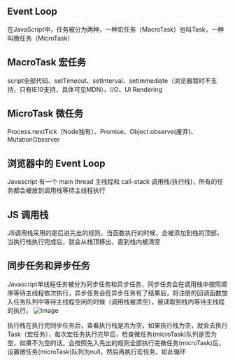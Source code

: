 <!--
 * @Author: 黄遥
 * @Date: 2020-07-13 23:09:24
 * @LastEditors: 黄遥
 * @LastEditTime: 2020-07-14 08:38:34
 * @Description: file content
--> 
## Event Loop
在JavaScript中，任务被分为两种，一种宏任务（MacroTask）也叫Task，一种叫微任务（MicroTask）
## MacroTask 宏任务
script全部代码、setTimeout、setInterval、setImmediate（浏览器暂时不支持，只有IE10支持，具体可见MDN）、I/O、UI Rendering
## MicroTask 微任务
Process.nextTick（Node独有）、Promise、Object.observe(废弃)、MutationObserver
## 浏览器中的 Event Loop
Javascript 有一个 main thread 主线程和 call-stack 调用栈(执行栈)，所有的任务都会被放到调用栈等待主线程执行
## JS 调用栈
JS调用栈采用的是后进先出的规则，当函数执行的时候，会被添加到栈的顶部，当执行栈执行完成后，就会从栈顶移出，直到栈内被清空
## 同步任务和异步任务
Javascript单线程任务被分为同步任务和异步任务，同步任务会在调用栈中按照顺序等待主线程依次执行，异步任务会在异步任务有了结果后，将注册的回调函数放入任务队列中等待主线程空闲的时候（调用栈被清空），被读取到栈内等待主线程的执行。
![Image](https://picb.zhimg.com/80/v2-55c58a901cf835e5e308e4360694505f_720w.jpg)


执行栈在执行完同步任务后，查看执行栈是否为空，如果执行栈为空，就会去执行Task（宏任务），每次宏任务执行完毕后，检查微任务(microTask)队列是否为空，如果不为空的话，会按照先入先出的规则全部执行完微任务(microTask)后，设置微任务(microTask)队列为null，然后再执行宏任务，如此循环